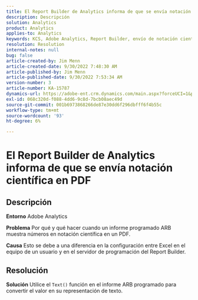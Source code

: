 ```yaml
---
title: El Report Builder de Analytics informa de que se envía notación científica en PDF
description: Descripción
solution: Analytics
product: Analytics
applies-to: Analytics
keywords: KCS, Adobe Analytics, Report Builder, envío de notación científica, PDF, resolución de problemas
resolution: Resolution
internal-notes: null
bug: false
article-created-by: Jim Menn
article-created-date: 9/30/2022 7:48:30 AM
article-published-by: Jim Menn
article-published-date: 9/30/2022 7:53:34 AM
version-number: 3
article-number: KA-15787
dynamics-url: https://adobe-ent.crm.dynamics.com/main.aspx?forceUCI=1&pagetype=entityrecord&etn=knowledgearticle&id=04646b45-9440-ed11-9db1-0022480866ad
exl-id: 068c320d-f088-4dd6-9c8d-7bcb08aec49d
source-git-commit: 001b6973868266de87e30dd6f296dbfff6f4b55c
workflow-type: tm+mt
source-wordcount: '93'
ht-degree: 6%

---
```


# El Report Builder de Analytics informa de que se envía notación científica en PDF

## Descripción


<b>Entorno</b>
Adobe Analytics

<b>Problema</b>
Por qué y qué hacer cuando un informe programado ARB muestra números en notación científica en un PDF.

<b>Causa</b>
Esto se debe a una diferencia en la configuración entre Excel en el equipo de un usuario y en el servidor de programación del Report Builder.


## Resolución


<b>Solución</b>
Utilice el `Text()` función en el informe ARB programado para convertir el valor en su representación de texto.
